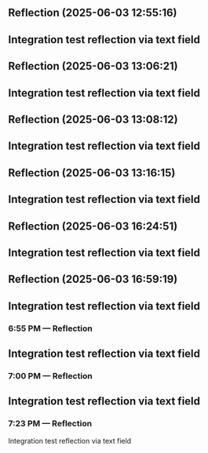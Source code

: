 

## Reflection (2025-06-03 12:55:16)

Integration test reflection via text field
---


## Reflection (2025-06-03 13:06:21)

Integration test reflection via text field
---


## Reflection (2025-06-03 13:08:12)

Integration test reflection via text field
---


## Reflection (2025-06-03 13:16:15)

Integration test reflection via text field
---


## Reflection (2025-06-03 16:24:51)

Integration test reflection via text field
---


## Reflection (2025-06-03 16:59:19)

Integration test reflection via text field
---


### 6:55 PM — Reflection

Integration test reflection via text field
---


### 7:00 PM — Reflection

Integration test reflection via text field
---


### 7:23 PM — Reflection

Integration test reflection via text field